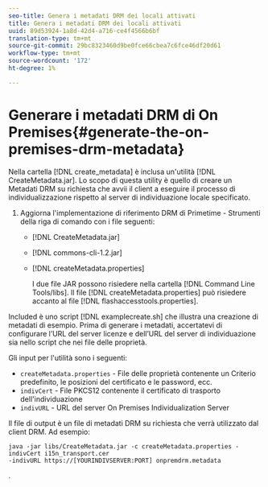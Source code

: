 ```yaml
---
seo-title: Genera i metadati DRM dei locali attivati
title: Genera i metadati DRM dei locali attivati
uuid: 89d53924-1a8d-42d4-a716-ce4f4566b6bf
translation-type: tm+mt
source-git-commit: 29bc8323460d9be0fce66cbea7c6fce46df20d61
workflow-type: tm+mt
source-wordcount: '172'
ht-degree: 1%

---
```



# Generare i metadati DRM di On Premises{#generate-the-on-premises-drm-metadata}

Nella cartella [!DNL create_metadata] è inclusa un&#39;utilità [!DNL CreateMetadata.jar]. Lo scopo di questa utility è quello di creare un Metadati DRM su richiesta che avvii il client a eseguire il processo di individualizzazione rispetto al server di individuazione locale specificato.

1. Aggiorna l&#39;implementazione di riferimento DRM di Primetime - Strumenti della riga di comando con i file seguenti:

   * [!DNL CreateMetadata.jar]
   * [!DNL commons-cli-1.2.jar]
   * [!DNL createMetadata.properties]

      I due file JAR possono risiedere nella cartella [!DNL Command Line Tools/libs]. Il file [!DNL createMetadata.properties] può risiedere accanto al file [!DNL flashaccesstools.properties].

<!--<a id="example_2116349CA33642CD9293EAD94A532ED8"></a>-->

Included è uno script [!DNL examplecreate.sh] che illustra una creazione di metadati di esempio. Prima di generare i metadati, accertatevi di configurare l’URL del server licenze e dell’URL del server di individuazione sia nello script che nei file delle proprietà.

Gli input per l&#39;utilità sono i seguenti:

* `createMetadata.properties` - File delle proprietà contenente un Criterio predefinito, le posizioni del certificato e le password, ecc.
* `indivCert` - File PKCS12 contenente il certificato di trasporto dell&#39;individuazione
* `indivURL` - URL del server On Premises Individualization Server

Il file di output è un file di metadati DRM su richiesta che verrà utilizzato dal client DRM. Ad esempio:

```
java -jar libs/CreateMetadata.jar -c createMetadata.properties -indivCert i15n_transport.cer
-indivURL https://[YOURINDIVSERVER:PORT] onpremdrm.metadata
```

.